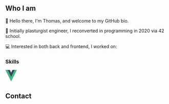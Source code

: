 ## Who I am

👋 Hello there, I'm Thomas, and welcome to my GitHub bio.

💼 Initially plasturgist engineer, I reconverted in programming in 2020 via 42 school.

💻 Interested in both back and frontend, I worked on:

### Skills
<!-- <img src="/img/vuejs_logo.svg" alt="Vuejs logo" width="200"/> -->
<!-- ![img_vuejs](/img/vuejs_logo.svg)(https://vuejs.org/guide/introduction.html)
![img_ts](/img/ts_logo.svg)(https://www.typescriptlang.org/) -->
<div align="left">
    <a href="https://vuejs.org/guide/introduction.html" target="_blank">
        <img src="./img/vuejs_logo.svg" width="36" height="36" alt="Javascript" />
    </a>
</div>
        
## Contact



<!--
**Totolosa/Totolosa** is a ✨ _special_ ✨ repository because its `README.md` (this file) appears on your GitHub profile.

Here are some ideas to get you started:

- 🔭 I’m currently working on ...
- 🌱 I’m currently learning ...
- 👯 I’m looking to collaborate on ...
- 🤔 I’m looking for help with ...
- 💬 Ask me about ...
- 📫 How to reach me: ...
- 😄 Pronouns: ...
- ⚡ Fun fact: ...
-->

